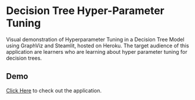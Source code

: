 # Decision Tree Hyper-Parameter Tuning 
Visual demonstration of Hyperparameter Tuning in a Decision Tree Model using GraphViz and Steamlit, hosted on Heroku. The target audience of this application are learners who are learning about hyper parameter tuning for decision trees.

## Demo
[Click Here](https://decision-tree-hyppara-tuning.herokuapp.com/) to check out the application.


